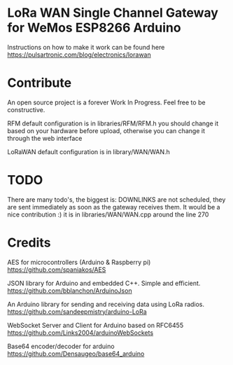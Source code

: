# LoRa WAN Single Channel Gateway for WeMos ESP8266 Arduino

Instructions on how to make it work can be found here https://pulsartronic.com/blog/electronics/lorawan


# Contribute
An open source project is a forever Work In Progress. Feel free to be constructive.

RFM default configuration is in libraries/RFM/RFM.h you should change it based on your hardware
before upload, otherwise you can change it through the web interface

LoRaWAN default configuration is in library/WAN/WAN.h

# TODO
There are many todo's, the biggest is: DOWNLINKS are not scheduled, they are sent immediately as
soon as the gateway receives them. It would be a nice contribution :) it is in libraries/WAN/WAN.cpp
around the line 270

# Credits

AES for microcontrollers (Arduino & Raspberry pi)  
https://github.com/spaniakos/AES

JSON library for Arduino and embedded C++. Simple and efficient.  
https://github.com/bblanchon/ArduinoJson

An Arduino library for sending and receiving data using LoRa radios.
https://github.com/sandeepmistry/arduino-LoRa

WebSocket Server and Client for Arduino based on RFC6455  
https://github.com/Links2004/arduinoWebSockets

Base64 encoder/decoder for arduino  
https://github.com/Densaugeo/base64_arduino


